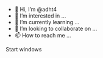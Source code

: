 - 👋 Hi, I’m @adht4
- 👀 I’m interested in ...
- 🌱 I’m currently learning ...
- 💞️ I’m looking to collaborate on ...
- 📫 How to reach me ...

<!---
adht4/adht4 is a ✨ special ✨ repository because its `README.md` (this file) appears on your GitHub profile.
You can click the Preview link to take a look at your changes.
--->Start windows
